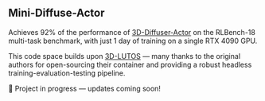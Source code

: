 ## Mini-Diffuse-Actor

Achieves 92% of the performance of [3D-Diffuser-Actor](https://github.com/nickgkan/3d_diffuser_actor) on the RLBench-18 multi-task benchmark, with just 1 day of training on a single RTX 4090 GPU.

This code space builds upon [3D-LUTOS](https://github.com/vlc-robot/robot-3dlotus/) — many thanks to the original authors for open-sourcing their container and providing a robust headless training-evaluation-testing pipeline.

🚧 Project in progress — updates coming soon!
